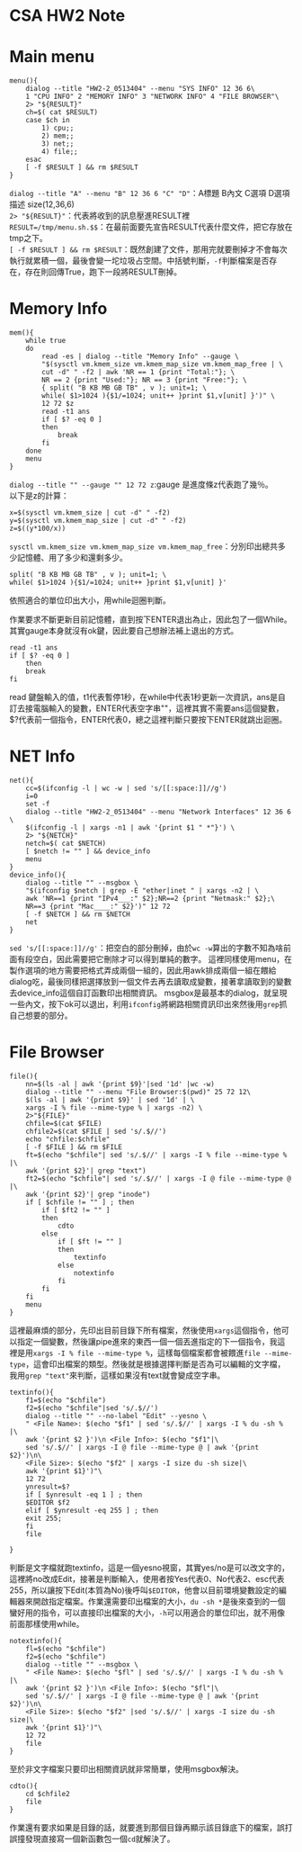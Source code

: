 CSA HW2 Note
===


Main menu
===
```
menu(){
	dialog --title "HW2-2_0513404" --menu "SYS INFO" 12 36 6\
	1 "CPU INFO" 2 "MEMORY INFO" 3 "NETWORK INFO" 4 "FILE BROWSER"\
	2> "${RESULT}"
	ch=$( cat $RESULT)
	case $ch in
		1) cpu;;
		2) mem;;
		3) net;;
		4) file;;
	esac
	[ -f $RESULT ] && rm $RESULT
}
```
`dialog --title "A" --menu "B" 12 36 6 "C" "D"`：A標題 B內文 C選項 D選項描述 size(12,36,6)  
`2> "${RESULT}"`：代表將收到的訊息壓進RESULT裡  
`RESULT=/tmp/menu.sh.$$`：在最前面要先宣告RESULT代表什麼文件，把它存放在tmp之下。  
`[ -f $RESULT ] && rm $RESULT`：既然創建了文件，那用完就要刪掉才不會每次執行就累積一個，最後會變一坨垃圾占空間。中括號判斷，`-f`判斷檔案是否存在，存在則回傳True，跑下一段將RESULT刪掉。  

Memory Info
===
```
mem(){
	while true
	do
		read -es | dialog --title "Memory Info" --gauge \
		"$(sysctl vm.kmem_size vm.kmem_map_size vm.kmem_map_free | \
		cut -d" " -f2 | awk 'NR == 1 {print "Total:"}; \
		NR == 2 {print "Used:"}; NR == 3 {print "Free:"}; \
		{ split( "B KB MB GB TB" , v ); unit=1; \
		while( $1>1024 ){$1/=1024; unit++ }print $1,v[unit] }')" \
		12 72 $z
		read -t1 ans
		if [ $? -eq 0 ]
		then
			break
		fi
	done
	menu
}
```

`dialog --title "" --gauge "" 12 72 z`:gauge 是進度條z代表跑了幾％。  
以下是z的計算：  
```
x=$(sysctl vm.kmem_size | cut -d" " -f2)
y=$(sysctl vm.kmem_map_size | cut -d" " -f2)
z=$((y*100/x))
```

`sysctl vm.kmem_size vm.kmem_map_size vm.kmem_map_free`：分別印出總共多少記憶體、用了多少和還剩多少。  
```
split( "B KB MB GB TB" , v ); unit=1; \
while( $1>1024 ){$1/=1024; unit++ }print $1,v[unit] }'
```
依照適合的單位印出大小，用while迴圈判斷。  

作業要求不斷更新目前記憶體，直到按下ENTER退出為止，因此包了一個While。其實gauge本身就沒有ok鍵，因此要自己想辦法補上退出的方式。  
```
read -t1 ans
if [ $? -eq 0 ]
	then
	break
fi
```
read 鍵盤輸入的值，t1代表暫停1秒，在while中代表1秒更新一次資訊，ans是自訂去接電腦輸入的變數，ENTER代表空字串""，這裡其實不需要ans這個變數，$?代表前一個指令，ENTER代表0，總之這裡判斷只要按下ENTER就跳出迴圈。  

NET Info
===
```
net(){
	cc=$(ifconfig -l | wc -w | sed 's/[[:space:]]//g')
	i=0
	set -f
	dialog --title "HW2-2_0513404" --menu "Network Interfaces" 12 36 6 \
	$(ifconfig -l | xargs -n1 | awk '{print $1 " *"}') \
	2> "${NETCH}"
	netch=$( cat $NETCH)
	[ $netch != "" ] && device_info
	menu
}
device_info(){
	dialog --title "" --msgbox \
	"$(ifconfig $netch | grep -E "ether|inet " | xargs -n2 | \
	awk 'NR==1 {print "IPv4___:" $2};NR==2 {print "Netmask:" $2};\
	NR==3 {print "Mac____:" $2}')" 12 72
	[ -f $NETCH ] && rm $NETCH
	net
}
```
`sed 's/[[:space:]]//g'`：把空白的部分刪掉，由於`wc -w`算出的字數不知為啥前面有段空白，因此需要把它刪除才可以得到單純的數字。
這裡同樣使用menu，在製作選項的地方需要把格式弄成兩個一組的，因此用awk排成兩個一組在餵給dialog吃，最後同樣把選擇放到一個文件去再去讀取成變數，接著拿讀取到的變數去device_info這個自訂函數印出相關資訊。
msgbox是最基本的dialog，就呈現一些內文，按下ok可以退出，利用`ifconfig`將網路相關資訊印出來然後用`grep`抓自己想要的部分。  

File Browser
===

```
file(){ 
	nn=$(ls -al | awk '{print $9}'|sed '1d' |wc -w)
	dialog --title "" --menu "File Browser:$(pwd)" 25 72 12\
	$(ls -al | awk '{print $9}' | sed '1d' | \
	xargs -I % file --mime-type % | xargs -n2) \
	2>"${FILE}"
	chfile=$(cat $FILE)
	chfile2=$(cat $FILE | sed 's/.$//')
	echo "chfile:$chfile"
	[ -f $FILE ] && rm $FILE
	ft=$(echo "$chfile"| sed 's/.$//' | xargs -I % file --mime-type % |\
	awk '{print $2}'| grep "text")
	ft2=$(echo "$chfile"| sed 's/.$//' | xargs -I @ file --mime-type @ |\
	awk '{print $2}'| grep "inode")
	if [ $chfile != "" ] ; then
		if [ $ft2 != "" ] 
		then
			cdto
		else
			if [ $ft != "" ]
			then
				textinfo
			else
				notextinfo
			fi
		fi
	fi
	menu
}
```
這裡最麻煩的部分，先印出目前目錄下所有檔案，然後使用`xargs`這個指令，他可以指定一個變數，然後讓pipe進來的東西一個一個丟進指定的下一個指令，我這裡是用`xargs -I % file --mime-type %`，這樣每個檔案都會被餵進`file --mime-type`，這會印出檔案的類型。然後就是根據選擇判斷是否為可以編輯的文字檔，我用`grep "text"`來判斷，這樣如果沒有text就會變成空字串。  

```
textinfo(){
	f1=$(echo "$chfile")
	f2=$(echo "$chfile"|sed 's/.$//')
	dialog --title "" --no-label "Edit" --yesno \
	" <File Name>: $(echo "$f1" | sed 's/.$//' | xargs -I % du -sh % |\
	awk '{print $2 }')\n <File Info>: $(echo "$f1"|\
	sed 's/.$//' | xargs -I @ file --mime-type @ | awk '{print $2}')\n\
	<File Size>: $(echo "$f2" | xargs -I size du -sh size|\
	awk '{print $1}')"\
	12 72
	ynresult=$?
	if [ $ynresult -eq 1 ] ; then
	$EDITOR $f2
	elif [ $ynresult -eq 255 ] ; then
	exit 255;
	fi
	file
	
}
```
判斷是文字檔就跑textinfo，這是一個yesno視窗，其實yes/no是可以改文字的，這裡將no改成Edit，接著是判斷輸入，使用者按Yes代表0、No代表2、esc代表255，所以讓按下Edit(本質為No)後呼叫`$EDITOR`，他會以目前環境變數設定的編輯器來開啟指定檔案。作業還需要印出檔案的大小，`du -sh *`是後來查到的一個蠻好用的指令，可以直接印出檔案的大小，`-h`可以用適合的單位印出，就不用像前面那樣使用while。

```
notextinfo(){
	fl=$(echo "$chfile")
	f2=$(echo "$chfile")
	dialog --title "" --msgbox \
	" <File Name>: $(echo "$fl" | sed 's/.$//' | xargs -I % du -sh % |\
	awk '{print $2 }')\n <File Info>: $(echo "$fl"|\
	sed 's/.$//' | xargs -I @ file --mime-type @ | awk '{print $2}')\n\
	<File Size>: $(echo "$f2" |sed 's/.$//' | xargs -I size du -sh size|\
	awk '{print $1}')"\
	12 72
	file
}

```
至於非文字檔案只要印出相關資訊就非常簡單，使用msgbox解決。  



```
cdto(){
	cd $chfile2
	file
}
```
作業還有要求如果是目錄的話，就要進到那個目錄再顯示該目錄底下的檔案，誤打誤撞發現直接寫一個新函數包一個`cd`就解決了。  
